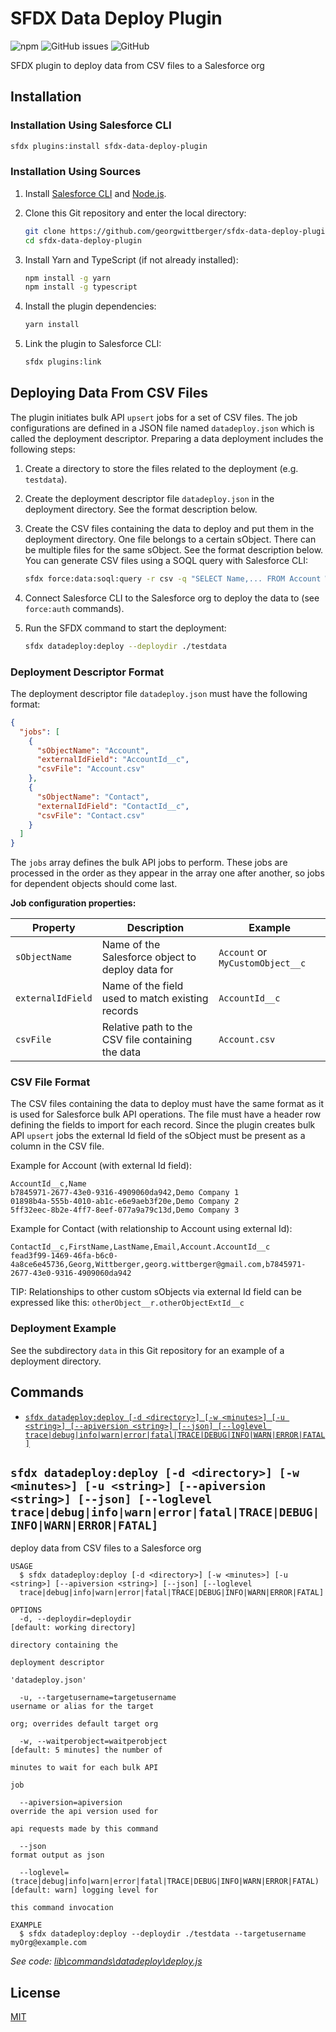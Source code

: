# SFDX Data Deploy Plugin

![npm](https://img.shields.io/npm/v/sfdx-data-deploy-plugin)
![GitHub issues](https://img.shields.io/github/issues/georgwittberger/sfdx-data-deploy-plugin)
![GitHub](https://img.shields.io/github/license/georgwittberger/sfdx-data-deploy-plugin)

SFDX plugin to deploy data from CSV files to a Salesforce org

## Installation

### Installation Using Salesforce CLI

```bash
sfdx plugins:install sfdx-data-deploy-plugin
```

### Installation Using Sources

1. Install [Salesforce CLI](https://developer.salesforce.com/tools/sfdxcli) and [Node.js](https://nodejs.org/).
2. Clone this Git repository and enter the local directory:

   ```bash
   git clone https://github.com/georgwittberger/sfdx-data-deploy-plugin.git
   cd sfdx-data-deploy-plugin
   ```

3. Install Yarn and TypeScript (if not already installed):

   ```bash
   npm install -g yarn
   npm install -g typescript
   ```

4. Install the plugin dependencies:

   ```bash
   yarn install
   ```

5. Link the plugin to Salesforce CLI:

   ```bash
   sfdx plugins:link
   ```

## Deploying Data From CSV Files

The plugin initiates bulk API `upsert` jobs for a set of CSV files. The job configurations are defined in a JSON file named `datadeploy.json` which is called the deployment descriptor. Preparing a data deployment includes the following steps:

1. Create a directory to store the files related to the deployment (e.g. `testdata`).
2. Create the deployment descriptor file `datadeploy.json` in the deployment directory. See the format description below.
3. Create the CSV files containing the data to deploy and put them in the deployment directory. One file belongs to a certain sObject. There can be multiple files for the same sObject. See the format description below. You can generate CSV files using a SOQL query with Salesforce CLI:

   ```bash
   sfdx force:data:soql:query -r csv -q "SELECT Name,... FROM Account WHERE ..." > testdata/Account.csv
   ```

4. Connect Salesforce CLI to the Salesforce org to deploy the data to (see `force:auth` commands).
5. Run the SFDX command to start the deployment:

   ```bash
   sfdx datadeploy:deploy --deploydir ./testdata
   ```

### Deployment Descriptor Format

The deployment descriptor file `datadeploy.json` must have the following format:

```json
{
  "jobs": [
    {
      "sObjectName": "Account",
      "externalIdField": "AccountId__c",
      "csvFile": "Account.csv"
    },
    {
      "sObjectName": "Contact",
      "externalIdField": "ContactId__c",
      "csvFile": "Contact.csv"
    }
  ]
}
```

The `jobs` array defines the bulk API jobs to perform. These jobs are processed in the order as they appear in the array one after another, so jobs for dependent objects should come last.

**Job configuration properties:**

| Property          | Description                                       | Example                          |
| ----------------- | ------------------------------------------------- | -------------------------------- |
| `sObjectName`     | Name of the Salesforce object to deploy data for  | `Account` or `MyCustomObject__c` |
| `externalIdField` | Name of the field used to match existing records  | `AccountId__c`                   |
| `csvFile`         | Relative path to the CSV file containing the data | `Account.csv`                    |

### CSV File Format

The CSV files containing the data to deploy must have the same format as it is used for Salesforce bulk API operations. The file must have a header row defining the fields to import for each record. Since the plugin creates bulk API `upsert` jobs the external Id field of the sObject must be present as a column in the CSV file.

Example for Account (with external Id field):

```csv
AccountId__c,Name
b7845971-2677-43e0-9316-4909060da942,Demo Company 1
01898b4a-555b-4010-ab1c-e6e9aeb3f20e,Demo Company 2
5ff32eec-8b2e-4ff7-8eef-077a9a79c13d,Demo Company 3
```

Example for Contact (with relationship to Account using external Id):

```csv
ContactId__c,FirstName,LastName,Email,Account.AccountId__c
fead3f99-1469-46fa-b6c0-4a8ce6e45736,Georg,Wittberger,georg.wittberger@gmail.com,b7845971-2677-43e0-9316-4909060da942
```

TIP: Relationships to other custom sObjects via external Id field can be expressed like this: `otherObject__r.otherObjectExtId__c`

### Deployment Example

See the subdirectory `data` in this Git repository for an example of a deployment directory.

## Commands

<!-- commands -->

- [`sfdx datadeploy:deploy [-d <directory>] [-w <minutes>] [-u <string>] [--apiversion <string>] [--json] [--loglevel trace|debug|info|warn|error|fatal|TRACE|DEBUG|INFO|WARN|ERROR|FATAL]`](#sfdx-datadeploydeploy--d-directory--w-minutes--u-string---apiversion-string---json---loglevel-tracedebuginfowarnerrorfataltracedebuginfowarnerrorfatal)

## `sfdx datadeploy:deploy [-d <directory>] [-w <minutes>] [-u <string>] [--apiversion <string>] [--json] [--loglevel trace|debug|info|warn|error|fatal|TRACE|DEBUG|INFO|WARN|ERROR|FATAL]`

deploy data from CSV files to a Salesforce org

```
USAGE
  $ sfdx datadeploy:deploy [-d <directory>] [-w <minutes>] [-u <string>] [--apiversion <string>] [--json] [--loglevel
  trace|debug|info|warn|error|fatal|TRACE|DEBUG|INFO|WARN|ERROR|FATAL]

OPTIONS
  -d, --deploydir=deploydir                                                         [default: working directory]
                                                                                    directory containing the
                                                                                    deployment descriptor
                                                                                    'datadeploy.json'

  -u, --targetusername=targetusername                                               username or alias for the target
                                                                                    org; overrides default target org

  -w, --waitperobject=waitperobject                                                 [default: 5 minutes] the number of
                                                                                    minutes to wait for each bulk API
                                                                                    job

  --apiversion=apiversion                                                           override the api version used for
                                                                                    api requests made by this command

  --json                                                                            format output as json

  --loglevel=(trace|debug|info|warn|error|fatal|TRACE|DEBUG|INFO|WARN|ERROR|FATAL)  [default: warn] logging level for
                                                                                    this command invocation

EXAMPLE
  $ sfdx datadeploy:deploy --deploydir ./testdata --targetusername myOrg@example.com
```

_See code: [lib\commands\datadeploy\deploy.js](https://github.com/georgwittberger/sfdx-data-deploy-plugin/blob/v1.0.0/lib\commands\datadeploy\deploy.js)_

<!-- commandsstop -->

## License

[MIT](https://opensource.org/licenses/MIT)
